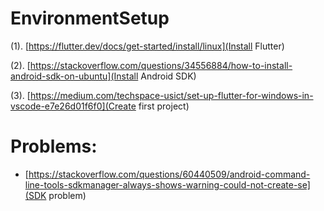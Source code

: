 # EnvironmentSetup

(1). [https://flutter.dev/docs/get-started/install/linux](Install Flutter)

(2). [https://stackoverflow.com/questions/34556884/how-to-install-android-sdk-on-ubuntu](Install Android SDK)

(3). [https://medium.com/techspace-usict/set-up-flutter-for-windows-in-vscode-e7e26d01f6f0](Create first project)


# Problems:

* [https://stackoverflow.com/questions/60440509/android-command-line-tools-sdkmanager-always-shows-warning-could-not-create-se](SDK problem)

